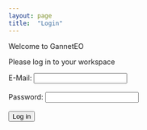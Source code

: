 ```yaml
---
layout: page
title:  "Login"
---
```


Welcome to GannetEO

Please log in to your workspace

<form action="welcome.md">
  <label for="email">E-Mail:</label>
  <input type="email"> <br><br>
  <label for="password">Password:</label>
  <input type="password"> <br><br>
  <input type="submit" value="Log in">
</form> 